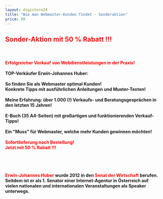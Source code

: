 ```yaml
---
layout: digistore24
title: "Wie man Webmaster-Kunden findet - Sonderaktion"
price: 99
---
```

<h2><strong><span style="color:#ff0000;">Sonder-Aktion mit 50 % Rabatt !!!</span></strong></h2><br>
<h4><strong><span style="color:#ff0000;">Erfolgreicher Verkauf von Webdienstleistungen in der Praxis!</span><br><br>TOP-Verk&#xE4;ufer Erwin-Johannes Huber:</strong><br><br><strong>So finden Sie als Webmaster optimal Kunden!</strong><br><strong>Konkrete Tipps mit ausf&#xFC;hrlichen Anleitungen und Muster-Texten!</strong><br><br><strong>Meine Erfahrung: &#xFC;ber 1.000 (!) Verkaufs- und Beratungsgespr&#xE4;chen in den letzten 15 Jahren!</strong><br><br><strong>E-Buch (35 A4-Seiten) mit gro&#xDF;artigen und funktionierenden Verkauf-Tipps!</strong><br><br><strong>Ein &quot;Muss&quot; f&#xFC;r Webmaster, welche mehr Kunden gewinnen m&#xF6;chten!&#xA0;</strong><br><br><span style="color:#ff0000;"><strong>Sofortlieferung nach Bestellung!&#xA0;<br>Jetzt mit 50 % Rabatt !!!<br><br></strong></span></h4><br>
<h4><span style="color:#ff0000;">Erwin-Johannes Huber</span>&#xA0;wurde 2012 in den <span style="color:#ff0000;">Senat der Wirtschaft</span> berufen. Seitdem ist er als&#xA0;1. Senator einer Internet-Agentur in &#xD6;sterreich&#xA0;auf vielen nationalen und internationalen Veranstaltungen als Speaker unterwegs.</h4><br>
<h4><span style="color:#ff0000;"><strong>&#xA0;</strong></span></h4>
